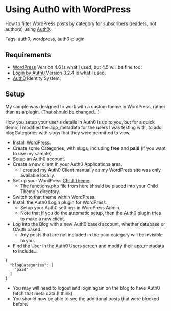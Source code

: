 # Using Auth0 with WordPress

How to filter WordPress posts by category for subscribers (readers, not authors) using [Auth0](https://auth0.com).

Tags: auth0, wordpress, auth0-plugin

## Requirements
* [WordPress](https://wordpress.org/) Version 4.6 is what I used, but 4.5 will be fine too.
* [Login by Auth0](https://wordpress.org/plugins/auth0/) Version 3.2.4 is what I used.  
* [Auth0](https://auth0.com) Identity System.

## Setup

My sample was designed to work with a custom theme in WordPress, rather than as a plugin.  (That should be changed...)

How you setup your user's details in Auth0 is up to you, but for a quick demo, I modified the app_metadata for the users I was testing with, to add blogCategories with slugs that they were permitted to view.

* Install WordPress.
* Create some Categories, with slugs, including __free__ and __paid__ (if you want to use my sample)
* Setup an Auth0 account.
* Create a new client in your Auth0 Applications area.
  * I created my Auth0 Client manually as my WordPress site was only available locally.
* Set up your WordPress [Child Theme](https://codex.wordpress.org/Child_Themes).
  * The functions.php file from here should be placed into your Child Theme's directory.
* Switch to that theme within WordPress.  
* Install the Auth0 Login plugin for WordPress.
  * Setup your Auth0 settings in WordPress Admin.
  * Note that if you do the automatic setup, then the Auth0 plugin tries to make a new client.
* Log into the Blog with a new Auth0 based account, whether database or OAuth based.
  * Any posts that are not included in the paid category will be invisible to you.
* Find the User in the Auth0 Users screen and modify their app_metadata to include...
```
{
  "blogCategories": [
    "paid"
  ]
}
```
* You may will need to logout and login again on the blog to have Auth0 fetch that meta data (I think)
* You should now be able to see the additional posts that were blocked before.
